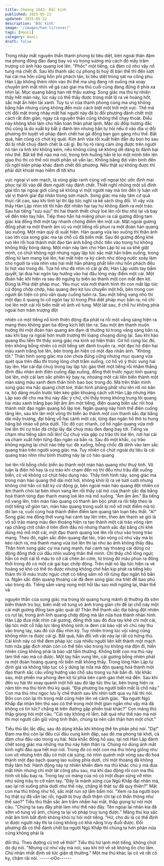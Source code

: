 ```yaml
---
title: Chương 1643: Đắc kính
published: 2025-05-22
updated: 2025-05-22
description: 'Đắc kính'
image: '/images/han-li/cover/'
tags: [HanLi]
category: HanLi
draft: false
---
```


Trong nháy mắt nguyên thần thanh phong bị tiêu diệt, bên ngoài
thân đám ma phong đông đảo đang bay vù vù trong sương mù
cách đó mấy trăm trượng có ánh hào quang loé lên. "Phốc" một
tiếng, cả đám cứ như vậy nổ tung mà chết đi. Sau khi thanh sắc
cự phong bị huỷ đi bản thể thì đến lượt hai cái ma hồn cũng hồn
phi phách tán, bị tiêu diệt trong sát na công phu.
Hàn Lập không thèm nhìn vào thi thể ma ưng đang rơi xuống mà
xoay chuyển ánh mắt nhìn về gã cao giai ma thú cuối cùng đang
đứng ở phía xa nhìn lại. Mục quang băng hàn rét thấu xương.
Song giác ma thú tự nhiên thấy hết màn này, lúc này có thể thấy
được trong mắt lộ ra vẻ hoảng hốt, sắc mặt ẩn hiện tái xanh.
Tuy tu vi của thanh phong cùng ma ưng không bằng hắn nhưng
cũng không đến mức cách biệt một trời một vực. Thế mà chỉ đối
mặt trong nháy mắt hai người này đã bị đối phương đánh chết
một cách rất đơn giản, ngay cả nguyên thần cũng không thể chạy
thoát. Điều này không khỏi làm cho hắn toàn thân phát lạnh.
Mặc dù đốip hương đắc thủ cũng là do xuất kỳ bất ý đánh lén
nhưng hắn tự hỏi nếu ở vào địa vị đối phương thì tuyệt vô pháp
đánh chết hai gã đồng bạn gọn gàng như thế. Bất quá, hắn cũng
có chút kỳ quái.
Kim ảnh vừa rồi xuất hiện dẫn dụ bọn họ sau đó bị nhất chuỳ
đánh chết là cái gì. Bọ họ rõ ràng cảm ứng được trên người nó
tản ra linh khí không kém, nếu không cũng sẽ không dễ dàng bị
đánh bại như thế. Bất kể thế nào mà nói, trong tình huống hắn lẻ
loi một mình tiến lên giao thủ thì có thể nói mười phần sẽ vẩn lạc.
Không bằng đợi viện binh đến rồi nghĩ biện pháp khác đánh chết
đối phương.
Nếu thật sự không được thì phải dứt khoát mạo hiểm đi tới khu

vực ngoại vi sơn mạch, là vùng giáp ranh cùng với ngoại tộc ước
định mai phục tại lối vào để đem người này đánh chết. Thiết nghĩ
những một số đỉnh giai tồn tại ngoại giới cũng sẽ không vì một
người này mà tìm đến lý luận với vài vị thánh giai đại nhân trong
sơn mạch.
Song giác ma này tâm cơ quả thực rất cao, sau khi tỉnh lại thì lập
tức nghĩ ra kế sách ứng đối. Vì vậy vừa thấy Hàn Lập nhìn tới thì
hắn đột nhiên hai tay hư không đánh ra một trảo. Sau hai tiếng
"sưu sưu" thì hai thanh thiết chuỳ loé lên rồi thu nhỏ lại và bay về
đến trên tay hắn. Tiếp theo hắn há miệng phun ra cái gương đồng
tam giác kia đồng thời một tay nhanh chóng điểm lên một cái. Mặt
ngoài gương đồng phát ra một thanh âm vù vù một tiếng rồi phun
ra một đoàn hàn quang lao xuống.
Một màn quỷ dị xuất hiện.
Hàn quang vừa lao xuống thì thân ảnh cao lớn của song giác ma
tại chỗ cũ đã biến mất. Sau đó gương đồng khẽ run lên rồi hoá
thành một đạo tàn ảnh bỗng chốc tiến vào trong hư không không
thấy bóng dáng. Một màn này làm cho Hàn Lập từ xa xa khẽ giật
mình, có chút không ngờ nhưng ngay lập tức sắc mặt hắn trầm
xuống, trong đồng tử lam mang loé lên, hai mắt hiện ra kỳ cảnh
như dòng nước xoáy làm cho người ta vừa nhìn vào hai mắt hắn
phảng phất liền như hồn phách đều bị hút vào trong đó.
Tựa hồ như đã nhìn rõ cái gì đó, Hàn Lập vươn tay bấm quyết, lại
đưa hai ngón tay hướng vào hai đầu lông mày điểm một cái. Một
đoàn hắc khí hiện ra sau đó ngưng tụ biến ảo thành một con mắt
đen kịt.
Đúng là Phá diệt pháp mục.
Yêu mục vừa mới thành hình thì con mắt lập tức cử động chớp
chớp, hào quang đen kịt lưu chuyển một hồi, bên trong con ngươi
ẩn hiện có phù văn quay cuồng tuôn ra. Sau một tiếng vang nhỏ
thì một đạo ô quang to cỡ ngón tay từ trong Phá diệt pháp mục
bắn ra, nó chỉ loé lên một cái rồi biến mất vô ảnh vô tung.
Một lát sau, ở chỗ hư không phía ngoài hơn trăm trượng đột

nhiên có một tiếng nổ kinh thiên động địa phát ra rồi một vầng
sáng hiện ra mang theo không gian ba động kịch liệt tản ra. Sau
một âm thanh muộn hưởng thì một đoàn hàn quang ảm đạm dị
thường từ trong vầng sáng bắn ra, sau khi bay ra ngoài hơn mười
trượng thì loạng choạng dừng lại.
Sau khi hào quang thu liễm thì thấy song giác ma kinh sợ hiện
thân. Cơ hồ cùng lúc đó, trên không bỗng nhiên có một tiếng sét
đánh truyền ra, một đạo hồ điện hai màu xanh trắng loé lên, bên
trong ẩn hiện có một đạo nhân ảnh.
"Không tốt."
Thân hình song giác ma còn chưa đứng vững nhưng mục quang
vừa quét qua trên đầu thì trong lòng chợt trầm xuống, cơ hồ vô ý
thức vung hai tay lên. Hai cái đại chuỳ trong tay lập tức gào thét
một tiếng rồi nhằm thẳng đỉnh đầu nhân ảnh điên cuồng đập
xuống, đồng thời trước ngực tinh quang loé lên, một cái lam sắc
phiên kỳ bay ra, nhoáng một cái liền biến thành một màn sáng
màu xanh đem thân hình bao bọc trong đó.
Mà trên thân mình song giác ma hắc quang chợt loé, thân hình
phảng phất như tên rời nỏ bắn ra, bộ dáng muốn trước tiên kéo
giãn khoảng cách với Hàn Lập nhưng Hàn Lập sao để cho ma thú
này đắc ý chứ, chỉ thấy trong không trung lôi quang hai màu xanh
trắng bạo liệt ầm ầm một tiếng, điện quang biến sắc rồi hoá thành
một đạo ngân quang hồ lập loè.
Ngân quang này hình thể điên cuồng tăng lên, sau khi lăn một
vòng thì biến ảo thành một con thanh sắc đại bằng dài mấy
trượng, đại bằng vỗ hai cánh một cái, từng đạo ngân hồ thô to
hung hăng bổ nhào về phía dưới. Tốc độ cực nhanh, cơ hồ ngân
quang vừa mới loé lên thì cự trảo đã chộp lấy đại chuỳ màu đen
đang bay tới. Tiếng va chạm như tiếng sấm nổi lên!
Cự chuỳ vừa gặp cự trảo thì loé lên, nơi hai cái va chạm xuất hiện
từng đạo ngân xà bắn ra. Sau đó một khắc, cự trảo không ngưng
lại chút nào tiếp tục đè xuống, bỗng chốc đã dính vào lam sắc
quang tráo trên người song giác ma. Tuy nhiên có chút ngoài dự
liệu là cái quang tráo nhìn như bình thường này lại có hào quang

loé lên rồi bỗng chốc biến ảo thành một màn hào quang như thuỷ
tinh. Vô luận là điện hồ hay là cự trảo khi chạm đến nó thì đều
như trâu đất xuống biển, có vẻ không có chút hiệu dụng nào.
Thấy tình hình này, song giác ma trong màn hào quang thở dài
một hơi, không khỏi lộ ra vẻ tươi cười nhưng không chờ hắn có
bất kỳ cử động gì, bên ngoài màn hào quang đột nhiên có âm
thanh chói tai bén nhọn vang lên rồi thấy cái mỏ của thanh sắc đại
bằng hoá thành từng đạo thanh mang loé lên mà mổ xuống.
"Ầm ầm ầm."
Ba tiếng nổ vang lên, trên màn hào quang có thanh âm bộc phát
ra rồi tiếp theo là một tiếng vỡ giòn tan, màn hào quang trong suốt
bị mổ vỡ một điểm mà từ đó lan ra, cuối cùng hoá thành điểm
điểm lam quang tán loạn tiêu thất.
"A!"
Song giác ma đồng thời vung hai cánh tay lên trên, theo âm thanh
xé gió là vô số trảo mang màu đen thoáng hiện ra tạo thành một
cái trảo võng rậm rạp chằng chịt chắn ở trên đỉnh đầu nó nhưng
thanh sắc đại bằng chỉ khẽ dùng mỏ mổ một cái, một đạo thanh
quang loé lên rồi chui vào trong trảo mang. Theo đó, ngân sắc
điện quang đại tác, trảo võng cứ như vậy mà bị kéo rách ra, mà
thanh mang vừa loé lên thì lại như ảo ảnh không thấy đâu.
Thân hình song giác cự ma rung mạnh, hai cánh tay thoáng cái
dừng cử động đồng thời cúi đầu nhìn xuống thân thể mình. Chỉ
thấy chỗ lồng ngực hắn có một cái lỗ máu to cỡ cái chén ăn cơm,
từ trong đó máu phun ra đồng thời trong đó có một cái gai bạc
chớp động.
Trên mặt nó lập tức hiện ra vẻ hoảng sợ khó có thể tin được
nhưng không chờ hắn kịp phát ra tiếng kêu thảm thì lỗ máu trước
ngực chợt có tiếng sấm nổ rồi từng đạo ngân hồ bắn ra. Ngân sắc
điện quang thoáng cái đã đem song giác ma triệt để bao phủ vào
trong đó.
Tiếng sấm vang vọng một hồi lâu sau mới ngừng lại, thân thể và

nguyên thần của song giác ma trong lôi quang hung mãnh dị
thường đã sớm biến thành tro bụi, biến mất vô tung vô ảnh trong
gian chỉ để lại chỗ này một cái mặt gương đồng tam giác quái dị!
Thân thể thanh sắc đại bằng đột nhiên co rụt lại, trong ánh linh
quang chớp động mà lần nữa hoá thành nhân hình. Hàn Lập đưa
mắt nhìn cái gương, đồng thời sau đó đưa tay khẽ chỉ một cái, lập
tức một cỗ hấp lực lăng không sinh ra đem cái bảo vật vô chủ này
thu vào trong tay, sau đó cúi đầu nhìn kỹ. Tuy nhiên trong lúc vội
vàng cũng không nhìn ra được cái gì.
Bất quá, hắn đối với vật này lại rất có hứng thú. Cái kính này có
thể đem pháp lực của nhiều người liên kết thành một mạch hơn
nữa gặp địch nhân còn có thể tiến vào trong hư không mà độn đi,
hiển nhiên cũng không phải là bảo vật tầm thường. Không biết
con ma thú này làm thế nào mà có được. Một tay hắn vung lên,
cái gương bỗng nhiên phát ra một đoàn hoàng quang rồi biến mất
không thấy.
Trong lòng Hàn Lập tự định giá và không tiếp tục có ý dừng lại
nữa mà độn quang hoá thành một đạo thanh sắc cầu vồng hướng
vào chỗ sâu trong vụ hải bắn đi. Vài khắc sau, một phiến ma
phong đen kịt từ phía bên cạnh gào thét mà đến. Sau khi đến vụ
hải thì xoay quanh một hồi sau đó lập tức thu lại, bên trong hiện
ra năm tên ma thú hình thù kỳ quái.
"Địa phương ba người biến mất là chỗ này."
Con ma thú như ngọc lưu ly chế thành sau khi nhìn lướt qua vụ
hải thì nói. Bốn con còn lại thì trong mắt cũng hiện lên vẻ cảnh
giác.
"Ba người Ngũ Khấp đại nhân liên thủ sao có thể trong một thời
gian ngắn như vậy mà đã không có tin tức? chẳng lẽ trên đường
gặp phiền toái khác?"
Con mãng thú thấp giọng hỏi một câu.
"Cái này không rõ lắm, bất quá như thế nào mà nói thì mọi người
cần giữ vững tinh thần, chúng ta nên cẩn thận hơn một chút."

Tiểu thú lắc lắc đầu, sau đó dùng khẩu khí không thể tin phân phó
nói.
"Dạ!"
Đám ma thú còn lại đều cúi đầu cung kính đáp, sau đó ma phong
tái khởi, cả đám chui đầu vào trong vụ hải. Nửa khắc đồng hồ
sau, tại nơi Hàn Lập đánh chết song giác ma những ma thú này
hiện thân ra. Chúng nó dùng ánh mắt kinh nghi đảo qua hết mọi
nơi. Trong đó có một con ma thú trông giống như con vịt nhưng
trên đầu có một cái sừng, nó nhìn quanh một vòng sau đó hoá
thành một đạo bạch quang lao xuống phía dưới, chỉ một thoáng
đã không thấy tăm hơi.
Hành động này tự nhiên khiến đám ma thú khác chú ý mà đưa
mắt nhìn nhưng chỉ một lát công phu sau, ma khí dao động rồi
con ma thú hình vịt bầu bay ra. Trong tay có màng của nó có một
đoạn sừng vỡ nhìn như sừng trâu to cỡ nắm tay.
"Đây là mảnh sừng của Ngũ Khấp đại nhân mà, sao lại rơi xuống
phía dưới như thế này, chẳng lẽ thật sự đã quy thiên?"
Mặt con ma thú trông như hổ, sắc mặt run sợ lẩm bẩm nói.
"Xem ra ba người bọn họ thật sự đã vẩn lạc rồi, người bị truy đuổi
thậm chí lại có thần thông như thế sao?"
Tiểu thú thần sắc âm trầm nhắm hai mắt, thấp giọng tự nói một
câu.
"Chúng ta sau đây phải làm như thế nào đây. Tên ngoại lai nhân
kia đã sỡm vô tung vô ảnh, chúng ta lại vô pháp truy tung được."
Mãng thú kia sắc mặt âm tình bất định không khỏi tự hỏi một
tiếng.
"Hừ, cho dù là có thể định vị được người này thì ta cũng không có
khả năng truy đuổi được. Đối phương đã có thể đánh chết ba
người Ngũ Khấp thì chúng ta hơn phân nửa cũng không phải là

đối thủ. Theo đường cũ trở về thôi!"
Tiểu thú hừ lạnh một tiếng, không chút do dự nói.
"Nhưng cứ như vậy mà nói, sau khi trở về sẽ không ổn cho lắm.
Chủ nhân nhất định sẽ tức giận dị thường."
Một ma thú khác lại có vẻ rất cố kỵ, chậm rãi nói.
------oOo------

